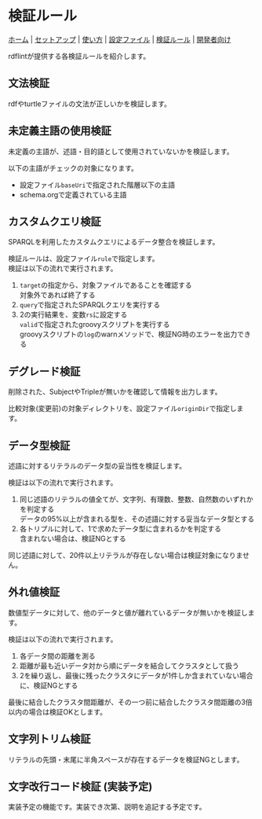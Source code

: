 # 検証ルール

[ホーム](index.md) |
[セットアップ](setup.md) |
[使い方](usage.md) |
[設定ファイル](config.md) |
[検証ルール](rules.md) |
[開発者向け](developer.md)

rdflintが提供する各検証ルールを紹介します。

## 文法検証

rdfやturtleファイルの文法が正しいかを検証します。

## 未定義主語の使用検証

未定義の主語が、述語・目的語として使用されていないかを検証します。

以下の主語がチェックの対象になります。

- 設定ファイル``baseUri``で指定された階層以下の主語
- schema.orgで定義されている主語

## カスタムクエリ検証

SPARQLを利用したカスタムクエリによるデータ整合を検証します。

検証ルールは、設定ファイル``rule``で指定します。  
検証は以下の流れで実行されます。

1. ``target``の指定から、対象ファイルであることを確認する  
   対象外であれば終了する
2. ``query``で指定されたSPARQLクエリを実行する
3. 2の実行結果を、変数``rs``に設定する  
   ``valid``で指定されたgroovyスクリプトを実行する  
   groovyスクリプトの``log``のwarnメソッドで、検証NG時のエラーを出力できる

## デグレード検証

削除された、SubjectやTripleが無いかを確認して情報を出力します。

比較対象(変更前)の対象ディレクトリを、設定ファイル``originDir``で指定します。

## データ型検証

述語に対するリテラルのデータ型の妥当性を検証します。

検証は以下の流れで実行されます。

1. 同じ述語のリテラルの値全てが、文字列、有理数、整数、自然数のいずれかを判定する  
   データの95%以上が含まれる型を、その述語に対する妥当なデータ型とする
2. 各トリプルに対して、1で求めたデータ型に含まれるかを判定する  
   含まれない場合は、検証NGとする

同じ述語に対して、20件以上リテラルが存在しない場合は検証対象になりません。

## 外れ値検証

数値型データに対して、他のデータと値が離れているデータが無いかを検証します。

検証は以下の流れで実行されます。

1. 各データ間の距離を測る
2. 距離が最も近いデータ対から順にデータを結合してクラスタとして扱う
3. 2を繰り返し、最後に残ったクラスタにデータが1件しか含まれていない場合に、検証NGとする

最後に結合したクラスタ間距離が、その一つ前に結合したクラスタ間距離の3倍以内の場合は検証OKとします。

## 文字列トリム検証

リテラルの先頭・末尾に半角スペースが存在するデータを検証NGとします。

## 文字改行コード検証 (実装予定)

実装予定の機能です。実装でき次第、説明を追記する予定です。
